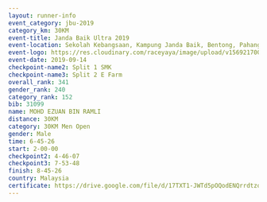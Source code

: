 ```yaml
---
layout: runner-info 
event_category: jbu-2019 
category_km: 30KM 
event-title: Janda Baik Ultra 2019
event-location: Sekolah Kebangsaan, Kampung Janda Baik, Bentong, Pahang, Malaysia 
event-logo: https://res.cloudinary.com/raceyaya/image/upload/v1569217009/logo/janda-baik_vch1pc.jpg 
event-date: 2019-09-14 
checkpoint-name2: Split 1 SMK 
checkpoint-name3: Split 2 E Farm 
overall_rank: 341
gender_rank: 240
category_rank: 152
bib: 31099
name: MOHD EZUAN BIN RAMLI
distance: 30KM
category: 30KM Men Open
gender: Male
time: 6-45-26
start: 2-00-00
checkpoint2: 4-46-07
checkpoint3: 7-53-48
finish: 8-45-26
country: Malaysia
certificate: https://drive.google.com/file/d/17TXT1-JWTd5pOQodENQrrdtzqKN2ByWR/view?usp=sharing
---
```

